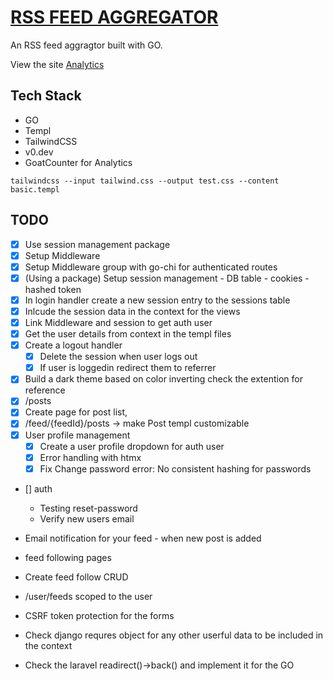 # [RSS FEED AGGREGATOR](https://rssfeed.cclic.app/)
An RSS feed aggragtor built with GO.

View the site [Analytics](https://rssfeed.goatcounter.com/)

## Tech Stack
- GO
- Templ
- TailwindCSS
- v0.dev
- GoatCounter for Analytics

```shell
tailwindcss --input tailwind.css --output test.css --content basic.templ
```

## TODO
- [x] Use session management package
- [x] Setup Middleware
- [x] Setup Middleware group with go-chi for authenticated routes
- [x] (Using a package) Setup session management - DB table - cookies - hashed token 
- [x] In login handler create a new session entry to the sessions table
- [x] Inlcude the session data in the context for the views
- [x] Link Middleware and session to get auth user
- [x] Get the user details from context in the templ files
- [x] Create a logout handler
    - [x] Delete the session when user logs out
    - [x] If user is loggedin redirect them to referrer
- [x] Build a dark theme based on color inverting check the extention for reference
- [x] /posts
- [x] Create page for post list, 
- [x] /feed/{feedId}/posts -> make Post templ customizable
- [x] User profile management  
    - [x] Create a user profile dropdown for auth user
    - [x] Error handling with htmx
    - [x] Fix Change password error: No consistent hashing for passwords

- [] auth
    - Testing reset-password
    - Verify new users email

- Email notification for your feed - when new post is added
- feed following pages
- Create feed follow CRUD
- /user/feeds scoped to the user

- CSRF token protection for the forms
- Check django requres object for any other userful data to be included in the context
- Check the laravel readirect()->back() and implement it for the GO
